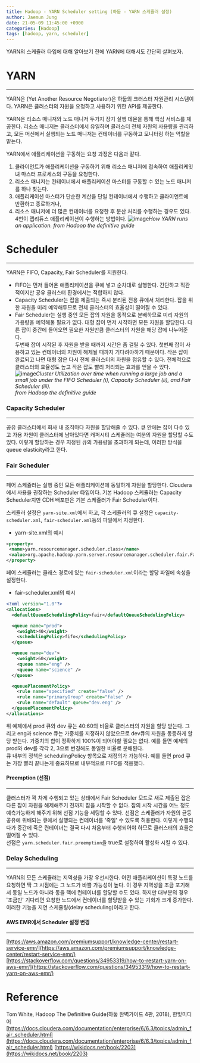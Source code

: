 ```yaml
---
title: Hadoop - YARN Scheduler setting (하둡 - YARN 스케쥴러 설정)
author: Jaemun Jung
date: 21-05-09 11:45:00 +0900
categories: [Hadoop]
tags: [hadoop, yarn, scheduler]
---
```

YARN의 스케쥴러 타입에 대해 알아보기 전에 YARN에 대해서도 간단히 살펴보자.

# YARN
--------------
YARN은 (Yet Another Resource Negotiator)은 하둡의 크러스터 자원관리 시스템이다. 
YARN은 클러스터의 자원을 요청하고 사용하기 위한 API를 제공한다.

YARN은 리소스 매니저와 노드 매니저 두가지 장기 실행 데몬을 통해 핵심 서비스를 제공한다.
리소스 매니저는 클러스터에서 유일하며 클러스터 전체 자원의 사용량을 관리하고, 모든 머신에서 실행되는 노드 매니저는 컨테이너를 구동하고 모니터링 하는 역할을 맡는다.

YARN에서 애플리케이션을 구동하는 요청 과정은 다음과 같다.  
1. 클라이언트가 애플리케이션을 구동하기 위해 리소스 매니저에 접속하여 애플리케잇녀 마스터 프로세스의 구동을 요청한다.
2. 리소스 매니저는 컨테이너에서 애플리케이션 마스터를 구동할 수 있는 노드 매니저를 하나 찾는다. 
3. 애플리케이션 마스터가 단순한 계산을 단일 컨테이너에서 수행하고 클라이언트에 반환하고 종료하거나, 
4. 리소스 매니저에 더 많은 컨테이너를 요청한 후 분산 처리를 수행하는 경우도 있다. 4번이 맵리듀스 애플리케이션이 수행하는 방법이다.
![image](https://user-images.githubusercontent.com/29077671/117579456-daf3fd80-b12d-11eb-8cdd-957474f7c116.png "How YARN runs an application. from Hadoop the definitive guide")*How YARN runs an application. from Hadoop the definitive guide*


# Scheduler
--------------
YARN은 FIFO, Capacity, Fair Scheduler를 지원한다. 
- FIFO는 먼저 들어온 애플리케이션을 큐에 넣고 순차대로 실행한다. 간단하고 직관적이지만 공유 클러스터 환경에서는 적합하지 않다. 
- Capacity Scheduler는 잡을 제출되는 즉시 분리된 전용 큐에서 처리한다. 잡을 위한 자원을 미리 예약해두므로 전체 클러스터의 효율성이 떨어질 수 있다.
- Fair Scheduler는 실행 중인 모든 잡의 자원을 동적으로 분배하므로 미리 자원의 가용량을 예약해둘 필요가 없다. 대형 잡이 먼저 시작하면 모든 자원을 할당한다. 다른 잡이 중간에 들어오면 필요한 자원만큼 클러스터의 자원을 해당 잡에 나누어준다.  
두번째 잡이 시작된 후 자원을 받을 때까지 시간은 좀 걸릴 수 있다. 첫번째 잡이 사용하고 있는 컨테이너의 자원이 해제될 때까지 기다려야하기 때문이다. 작은 잡이 완료되고 나면 대형 잡은 다시 전체 클러스터의 자원을 점유할 수 있다. 전체적으로 클러스터의 효율성도 높고 작은 잡도 빨리 처리되는 효과를 얻을 수 있다.  
![image](https://user-images.githubusercontent.com/29077671/117579463-e34c3880-b12d-11eb-9ed7-ec1a0de63508.png "Cluster Utilization over time when running a large job and a small job under the FIFO Scheduler (i), Capacity Scheduler (ii), and Fair Scheduler (iii). from Hadoop the definitive guide")*Cluster Utilization over time when running a large job and a small job under the FIFO Scheduler (i), Capacity Scheduler (ii), and Fair Scheduler (iii).  
from Hadoop the definitive guide*


### Capacity Scheduler
--------------
공유 클러스터에서 회사 내 조직마다 자원을 할당해줄 수 있다. 큐 안에는 잡이 다수 있고 가용 자원이 클러스터에 남아있다면 캐퍼시티 스케쥴러는 여분의 자원을 할당할 수도 있다. 이렇게 할당하는 경우 지정된 큐의 가용량을 초과하게 되는데, 이러한 방식을 queue elasticity라고 한다.  

### Fair Scheduler
--------------
페어 스케쥴러는 실행 중인 모든 애플리케이션에 동일하게 자원을 할당한다. Cloudera에서 사용을 권장하는 Scheduler 타입이다. 기본 Hadoop 스케쥴러는 Capacity Scheduler지만 CDH 배포판은 기본 스케쥴러가 Fair Scheduler이다. 

스케쥴러 설정은 `yarn-site.xml`에서 하고, 각 스케쥴러의 큐 설정은 `capacity-scheduler.xml`, `fair-scheduler.xml`등의 파일에서 지정한다.
- yarn-site.xml의 예시  

```xml
<property>  
 <name>yarn.resourcemanager.scheduler.class</name>  
 <value>org.apache.hadoop.yarn.server.resourcemanager.scheduler.fair.FairScheduler</value>  
</property>
```
페어 스케쥴러는 클래스 경로에 있는 `fair-scheduler.xml`이라는 할당 파일에 속성을 설정한다. 

- fair-scheduler.xml의 예시  

```xml
<?xml version="1.0"?>
<allocations>
  <defaultQueueSchedulingPolicy>fair</defaultQueueSchedulingPolicy>

  <queue name="prod">
    <weight>40</weight>
    <schedulingPolicy>fifo</schedulingPolicy>
  </queue>

  <queue name="dev">
    <weight>60</weight>
    <queue name="eng" />
    <queue name="science" />
  </queue>

  <queuePlacementPolicy>
    <rule name="specified" create="false" />
    <rule name="primaryGroup" create="false" />
    <rule name="default" queue="dev.eng" />
  </queuePlacementPolicy>
</allocations>
```
위 예제에서 prod 큐와 dev 큐는 40:60의 비율로 클러스터의 자원을 할당 받는다. 그리고 eng과 science 큐는 가중치를 지정하지 않았으므로 dev큐의 자원을 동등하게 할당 받는다. 가중치의 합이 정확하게 100%이 되어야할 필요는 없다. 예를 들면 예제의 prod와 dev를 각각 2, 3으로 변경해도 동일한 비율로 분배된다.  
큐 내부의 정책은 schedulingPolicy 항목으로 재정의가 가능하다. 예를 들면 prod 큐는 가장 빨리 끝나는게 중요하므로 내부적으로 FIFO를 적용했다. 

#### **Preemption (선점)**
--------------
클러스터가 꽉 차게 수행되고 있는 상태에서 Fair Scheduler 모드로 새로 제출된 잡은 다른 잡이 자원을 해제해주기 전까지 잡을 시작할 수 없다. 잡의 시작 시간을 어느 정도 예측가능하게 해주기 위해 선점 기능을 세팅할 수 있다. 선점은 스케쥴러가 자원의 균등 공유에 위배되는 큐에서 실행되는 컨테이너를 '죽일' 수 있도록 허용한다. 이렇게 수행되다가 중간에 죽은 컨테이너는 결국 다시 처음부터 수행되어야 하므로 클러스터의 효율은 떨어질 수 있다.  
선점은 `yarn.scheduler.fair.preemption`을 true로 설정하여 활성화 시킬 수 있다.


### Delay Scheduling
--------------
YARN의 모든 스케쥴러는 지역성을 가장 우선시한다. 어떤 애플리케이션이 특정 노드를 요청하면 딱 그 시점에는 그 노드가 바쁠 가능성이 높다. 이 경우 지역성을 조금 포기해서 동일 노드가 아니라 동을 랙에 컨테이너를 할당할 수도 있다. 하지만 대부분의 경우 '조금만' 기다리면 요청한 노드에서 컨테이너를 할당받을 수 있는 기회가 크게 증가한다. 이러한 기능을 지연 스케쥴링(delay scheduling)이라고 한다. 


#### AWS EMR에서 Scheduler 설정 변경
--------------
[https://aws.amazon.com/premiumsupport/knowledge-center/restart-service-emr/](https://aws.amazon.com/premiumsupport/knowledge-center/restart-service-emr/)
[https://stackoverflow.com/questions/34953319/how-to-restart-yarn-on-aws-emr/](https://stackoverflow.com/questions/34953319/how-to-restart-yarn-on-aws-emr/)


# Reference
Tom White, Hadoop The Definitive Guide(하둡 완벽가이드 4판, 2018), 한빛미디어
[https://docs.cloudera.com/documentation/enterprise/6/6.3/topics/admin_fair_scheduler.html](https://docs.cloudera.com/documentation/enterprise/6/6.3/topics/admin_fair_scheduler.html)
[https://wikidocs.net/book/2203](https://wikidocs.net/book/2203)
